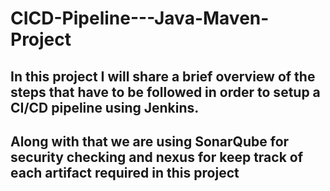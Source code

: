 # CICD-Pipeline---Java-Maven-Project

## In this project I will share a brief overview of the steps that have to be followed in order to setup a CI/CD pipeline using Jenkins. 

## Along with that we are using SonarQube for security checking and nexus for keep track of each artifact required in this project  

